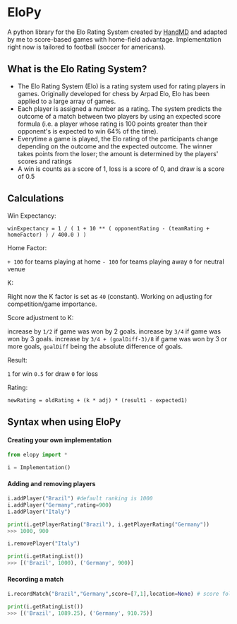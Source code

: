 # EloPy

A python library for the Elo Rating System created by [HandMD](https://github.com/HankMD/EloPy) and adapted by me to score-based games with home-field advantage. Implementation right now is tailored to football (soccer for americans).


## What is the Elo Rating System?
* The Elo Rating System (Elo) is a rating system used for rating players in games. Originally developed for chess by Arpad Elo, Elo has been applied to a large array of games.
* Each player is assigned a number as a rating. The system predicts the outcome of a match between two players by using an expected score formula (i.e. a player whose rating is 100 points greater than their opponent's is expected to win 64% of the time).
* Everytime a game is played, the Elo rating of the participants change depending on the outcome and the expected outcome. The winner takes points from the loser; the amount is determined by the players' scores and ratings
* A win is counts as a score of 1, loss is a score of 0, and draw is a score of 0.5


## Calculations

Win Expectancy:

`winExpectancy = 1 / ( 1 + 10 ** ( opponentRating - (teamRating + homeFactor) ) / 400.0 ) )`

Home Factor:

`+ 100` for teams playing at home
`- 100` for teams playing away
`0` for neutral venue

K:

Right now the K factor is set as `40` (constant). Working on adjusting for competition/game importance.

Score adjustment to K:

increase by `1/2` if game was won by 2 goals.
increase by `3/4` if game was won by 3 goals.
increase by `3/4 + (goalDiff-3)/8` if game was won by 3 or more goals, `goalDiff` being the absolute difference of goals.

Result:

`1` for win
`0.5` for draw
`0` for loss

Rating:

`newRating = oldRating + (k * adj) * (result1 - expected1)`


## Syntax when using EloPy

#### Creating your own implementation
```python
from elopy import *

i = Implementation()
```

#### Adding and removing players
```python
i.addPlayer("Brazil") #default ranking is 1000
i.addPlayer("Germany",rating=900)
i.addPlayer("Italy")

print(i.getPlayerRating("Brazil"), i.getPlayerRating("Germany"))
>>> 1000, 900

i.removePlayer("Italy")

print(i.getRatingList())
>>> [('Brazil', 1000), ('Germany', 900)]
```

#### Recording a match
```python
i.recordMatch("Brazil","Germany",score=[7,1],location=None) # score follows team names order

print(i.getRatingList())
>>> [('Brazil', 1089.25), ('Germany', 910.75)]
```

